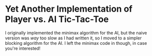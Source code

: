 # Yet Another Implementation of Player vs. AI Tic-Tac-Toe 

I originally implemented the minimax algorithm for the AI, but the naive version was *way* too slow as I had written it, so I moved to a simpler blocking algorithm for the AI. I left the minimax code in though, in case you're interested!
